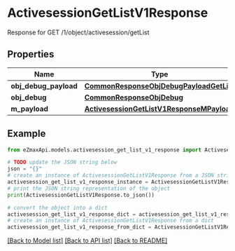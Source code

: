 # ActivesessionGetListV1Response

Response for GET /1/object/activesession/getList

## Properties

Name | Type | Description | Notes
------------ | ------------- | ------------- | -------------
**obj_debug_payload** | [**CommonResponseObjDebugPayloadGetList**](CommonResponseObjDebugPayloadGetList.md) |  | 
**obj_debug** | [**CommonResponseObjDebug**](CommonResponseObjDebug.md) |  | [optional] 
**m_payload** | [**ActivesessionGetListV1ResponseMPayload**](ActivesessionGetListV1ResponseMPayload.md) |  | 

## Example

```python
from eZmaxApi.models.activesession_get_list_v1_response import ActivesessionGetListV1Response

# TODO update the JSON string below
json = "{}"
# create an instance of ActivesessionGetListV1Response from a JSON string
activesession_get_list_v1_response_instance = ActivesessionGetListV1Response.from_json(json)
# print the JSON string representation of the object
print(ActivesessionGetListV1Response.to_json())

# convert the object into a dict
activesession_get_list_v1_response_dict = activesession_get_list_v1_response_instance.to_dict()
# create an instance of ActivesessionGetListV1Response from a dict
activesession_get_list_v1_response_from_dict = ActivesessionGetListV1Response.from_dict(activesession_get_list_v1_response_dict)
```
[[Back to Model list]](../README.md#documentation-for-models) [[Back to API list]](../README.md#documentation-for-api-endpoints) [[Back to README]](../README.md)



